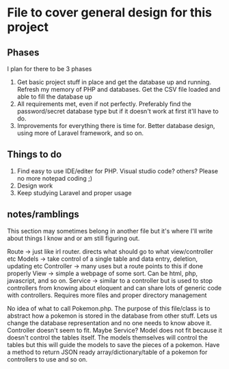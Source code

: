 # File to cover general design for this project

## Phases
I plan for there to be 3 phases

1. Get basic project stuff in place and get the database up and running. Refresh my memory of PHP and databases. Get the CSV file loaded and able to fill the database up
2. All requirements met, even if not perfectly. Preferably find the password/secret database type but if it doesn't work at first it'll have to do.
3. Improvements for everything there is time for. Better database design, using more of Laravel framework, and so on.

## Things to do
1. Find easy to use IDE/editer for PHP. Visual studio code? others? Please no more notepad coding ;)
2. Design work
3. Keep studying Laravel and proper usage


## notes/ramblings
This section may sometimes belong in another file but it's where I'll write about things I know and or am still figuring out.

Route -> just like irl router. directs what should go to what view/controller etc
Models -> take control of a single table and data entry, deletion, updating etc
Controller -> many uses but a route points to this if done properly
View -> simple a webpage of some sort. Can be html, php, javascript, and so on.
Service -> similar to a controller but is used to stop controllers from knowing about eloquent and can share lots of generic code with controllers. Requires more files and proper directory management

No idea of what to call Pokemon.php. The purpose of this file/class is to abstract how a pokemon is stored in the database from other stuff. 
Lets us change the database representation and no one needs to know above it. Controller doesn't seem to fit. Maybe Service? Model does not fit because it doesn't control the tables itself.
The models themselves will control the tables but this will guide the models to save the pieces of a pokemon. Have a method to return JSON ready array/dictionary/table of a pokemon for controllers to use and so on.

